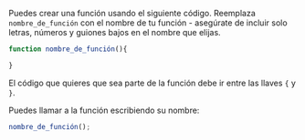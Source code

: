 Puedes crear una función usando el siguiente código. Reemplaza `nombre_de_función` con el nombre de tu función - asegúrate de incluir solo letras, números y guiones bajos en el nombre que elijas.

```javascript
function nombre_de_función(){

}
```

El código que quieres que sea parte de la función debe ir entre las llaves `{` y `}`.

Puedes llamar a la función escribiendo su nombre:

```javascript
nombre_de_función();
```